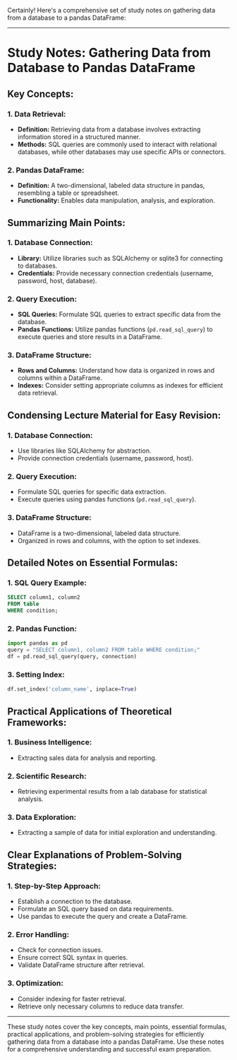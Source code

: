 Certainly! Here's a comprehensive set of study notes on gathering data from a database to a pandas DataFrame:

---

# Study Notes: Gathering Data from Database to Pandas DataFrame

## Key Concepts:

### 1. **Data Retrieval:**
   - **Definition:** Retrieving data from a database involves extracting information stored in a structured manner.
   - **Methods:** SQL queries are commonly used to interact with relational databases, while other databases may use specific APIs or connectors.

### 2. **Pandas DataFrame:**
   - **Definition:** A two-dimensional, labeled data structure in pandas, resembling a table or spreadsheet.
   - **Functionality:** Enables data manipulation, analysis, and exploration.

## Summarizing Main Points:

### 1. **Database Connection:**
   - **Library:** Utilize libraries such as SQLAlchemy or sqlite3 for connecting to databases.
   - **Credentials:** Provide necessary connection credentials (username, password, host, database).

### 2. **Query Execution:**
   - **SQL Queries:** Formulate SQL queries to extract specific data from the database.
   - **Pandas Functions:** Utilize pandas functions (`pd.read_sql_query`) to execute queries and store results in a DataFrame.

### 3. **DataFrame Structure:**
   - **Rows and Columns:** Understand how data is organized in rows and columns within a DataFrame.
   - **Indexes:** Consider setting appropriate columns as indexes for efficient data retrieval.

## Condensing Lecture Material for Easy Revision:

### 1. **Database Connection:**
   - Use libraries like SQLAlchemy for abstraction.
   - Provide connection credentials (username, password, host).

### 2. **Query Execution:**
   - Formulate SQL queries for specific data extraction.
   - Execute queries using pandas functions (`pd.read_sql_query`).

### 3. **DataFrame Structure:**
   - DataFrame is a two-dimensional, labeled data structure.
   - Organized in rows and columns, with the option to set indexes.

## Detailed Notes on Essential Formulas:

### 1. **SQL Query Example:**
   ```sql
   SELECT column1, column2
   FROM table
   WHERE condition;
   ```

### 2. **Pandas Function:**
   ```python
   import pandas as pd
   query = "SELECT column1, column2 FROM table WHERE condition;"
   df = pd.read_sql_query(query, connection)
   ```

### 3. **Setting Index:**
   ```python
   df.set_index('column_name', inplace=True)
   ```

## Practical Applications of Theoretical Frameworks:

### 1. **Business Intelligence:**
   - Extracting sales data for analysis and reporting.

### 2. **Scientific Research:**
   - Retrieving experimental results from a lab database for statistical analysis.

### 3. **Data Exploration:**
   - Extracting a sample of data for initial exploration and understanding.

## Clear Explanations of Problem-Solving Strategies:

### 1. **Step-by-Step Approach:**
   - Establish a connection to the database.
   - Formulate an SQL query based on data requirements.
   - Use pandas to execute the query and create a DataFrame.

### 2. **Error Handling:**
   - Check for connection issues.
   - Ensure correct SQL syntax in queries.
   - Validate DataFrame structure after retrieval.

### 3. **Optimization:**
   - Consider indexing for faster retrieval.
   - Retrieve only necessary columns to reduce data transfer.

---

These study notes cover the key concepts, main points, essential formulas, practical applications, and problem-solving strategies for efficiently gathering data from a database into a pandas DataFrame. Use these notes for a comprehensive understanding and successful exam preparation.
